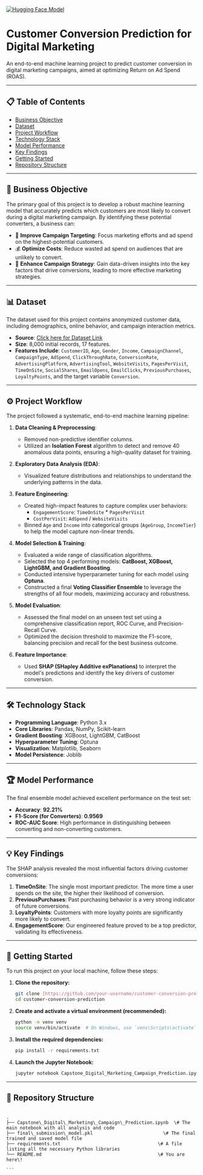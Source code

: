 [![Hugging Face Model](https://huggingface.co/datasets/huggingface/badges/resolve/main/model-on-hf-lg-dark.svg)](https://huggingface.co/psyrishi/marketing-conversion-predictor)

# Customer Conversion Prediction for Digital Marketing

An end-to-end machine learning project to predict customer conversion in digital marketing campaigns, aimed at optimizing Return on Ad Spend (ROAS).

---

## 📋 Table of Contents
- [Business Objective](#-business-objective)
- [Dataset](#-dataset)
- [Project Workflow](#-project-workflow)
- [Technology Stack](#-technology-stack)
- [Model Performance](#-model-performance)
- [Key Findings](#-key-findings)
- [Getting Started](#-getting-started)
- [Repository Structure](#-repository-structure)

---

## 🎯 Business Objective

The primary goal of this project is to develop a robust machine learning model that accurately predicts which customers are most likely to convert during a digital marketing campaign. By identifying these potential converters, a business can:

-   🎯 **Improve Campaign Targeting**: Focus marketing efforts and ad spend on the highest-potential customers.
-   💰 **Optimize Costs**: Reduce wasted ad spend on audiences that are unlikely to convert.
-   🚀 **Enhance Campaign Strategy**: Gain data-driven insights into the key factors that drive conversions, leading to more effective marketing strategies.

---

## 📊 Dataset

The dataset used for this project contains anonymized customer data, including demographics, online behavior, and campaign interaction metrics.

-   **Source**: [Click here for Dataset Link](https://www.kaggle.com/datasets/rabieelkharoua/predict-conversion-in-digital-marketing-dataset)
-   **Size**: 8,000 initial records, 17 features.
-   **Features Include**: `CustomerID`, `Age`, `Gender`, `Income`, `CampaignChannel`, `CampaignType`, `AdSpend`, `ClickThroughRate`, `ConversionRate`, `AdvertisingPlatform`, `AdvertisingTool`, `WebsiteVisits`, `PagesPerVisit`, `TimeOnSite`, `SocialShares`, `EmailOpens`, `EmailClicks`, `PreviousPurchases`, `LoyaltyPoints`, and the target variable `Conversion`.

---

## ⚙️ Project Workflow

The project followed a systematic, end-to-end machine learning pipeline:

1.  **Data Cleaning & Preprocessing**:
    -   Removed non-predictive identifier columns.
    -   Utilized an **Isolation Forest** algorithm to detect and remove 40 anomalous data points, ensuring a high-quality dataset for training.

2.  **Exploratory Data Analysis (EDA)**:
    -   Visualized feature distributions and relationships to understand the underlying patterns in the data.

3.  **Feature Engineering**:
    -   Created high-impact features to capture complex user behaviors:
        -   `EngagementScore`: `TimeOnSite` * `PagesPerVisit`
        -   `CostPerVisit`: `AdSpend` / `WebsiteVisits`
    -   Binned `Age` and `Income` into categorical groups (`AgeGroup`, `IncomeTier`) to help the model capture non-linear trends.

4.  **Model Selection & Training**:
    -   Evaluated a wide range of classification algorithms.
    -   Selected the top 4 performing models: **CatBoost, XGBoost, LightGBM, and Gradient Boosting**.
    -   Conducted intensive hyperparameter tuning for each model using **Optuna**.
    -   Constructed a final **Voting Classifier Ensemble** to leverage the strengths of all four models, maximizing accuracy and robustness.

5.  **Model Evaluation**:
    -   Assessed the final model on an unseen test set using a comprehensive classification report, ROC Curve, and Precision-Recall Curve.
    -   Optimized the decision threshold to maximize the F1-score, balancing precision and recall for the best business outcome.

6.  **Feature Importance**:
    -   Used **SHAP (SHapley Additive exPlanations)** to interpret the model's predictions and identify the key drivers of customer conversion.

---

## 🛠️ Technology Stack

-   **Programming Language**: Python 3.x
-   **Core Libraries**: Pandas, NumPy, Scikit-learn
-   **Gradient Boosting**: XGBoost, LightGBM, CatBoost
-   **Hyperparameter Tuning**: Optuna
-   **Visualization**: Matplotlib, Seaborn
-   **Model Persistence**: Joblib

---

## 🏆 Model Performance

The final ensemble model achieved excellent performance on the test set:

-   **Accuracy**: **92.21%**
-   **F1-Score (for Converters)**: **0.9569**
-   **ROC-AUC Score**: High performance in distinguishing between converting and non-converting customers.

---

## 💡 Key Findings

The SHAP analysis revealed the most influential factors driving customer conversions:

1.  **TimeOnSite**: The single most important predictor. The more time a user spends on the site, the higher their likelihood of conversion.
2.  **PreviousPurchases**: Past purchasing behavior is a very strong indicator of future conversions.
3.  **LoyaltyPoints**: Customers with more loyalty points are significantly more likely to convert.
4.  **EngagementScore**: Our engineered feature proved to be a top predictor, validating its effectiveness.

---

## 🚀 Getting Started

To run this project on your local machine, follow these steps:

1.  **Clone the repository:**
    ```bash
    git clone [https://github.com/your-username/customer-conversion-prediction.git](https://github.com/your-username/customer-conversion-prediction.git)
    cd customer-conversion-prediction
    ```

2.  **Create and activate a virtual environment (recommended):**
    ```bash
    python -m venv venv
    source venv/bin/activate  # On Windows, use `venv\Scripts\activate`
    ```

3.  **Install the required dependencies:**
    ```bash
    pip install -r requirements.txt
    ```

4.  **Launch the Jupyter Notebook:**
    ```bash
    jupyter notebook Capstone_Digital_Marketing_Campaign_Prediction.ipynb
    ```

---

## 📁 Repository Structure

````

.
├── Capstone\_Digital\_Marketing\_Campaign\_Prediction.ipynb  \# The main notebook with all analysis and code
├── final\_submission\_model.pkl                          \# The final trained and saved model file
├── requirements.txt                                    \# A file listing all the necessary Python libraries
└── README.md                                           \# You are here\!

```
